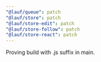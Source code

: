 ```yaml
---
"@lauf/queue": patch
"@lauf/store": patch
"@lauf/store-edit": patch
"@lauf/store-follow": patch
"@lauf/store-react": patch
---
```


Proving build with .js suffix in main.
